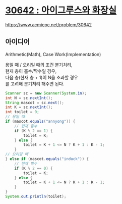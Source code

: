 # [30642 : 아이그루스와 화장실](https://www.acmicpc.net/problem/30642)
https://www.acmicpc.net/problem/30642

## 아이디어
Arithmetic(Math), Case Work(Implementation)

용일 때 / 오리일 때의 조건 분기처리,  
현재 층이 홀수/짝수일 경우,  
다음 층(현재 층 + 1)이 N을 초과할 경우  
를 고려해 분기처리 해주면 된다.
```java
Scanner sc = new Scanner(System.in);
int N = sc.nextInt();
String mascot = sc.next();
int K = sc.nextInt();
int toilet = 0;
// 용일 때
if (mascot.equals("annyong")) {
    // 현재 홀수
    if (K % 2 == 1) {
        toilet = K;
    } else {
        toilet = K + 1 <= N ? K + 1 : K - 1;
    }
// 오리일 때
} else if (mascot.equals("induck")) {
    // 현재 짝수
    if (K % 2 == 0) {
        toilet = K;
    } else {
        toilet = K + 1 <= N ? K + 1 : K - 1;
    }
}
System.out.println(toilet);
```